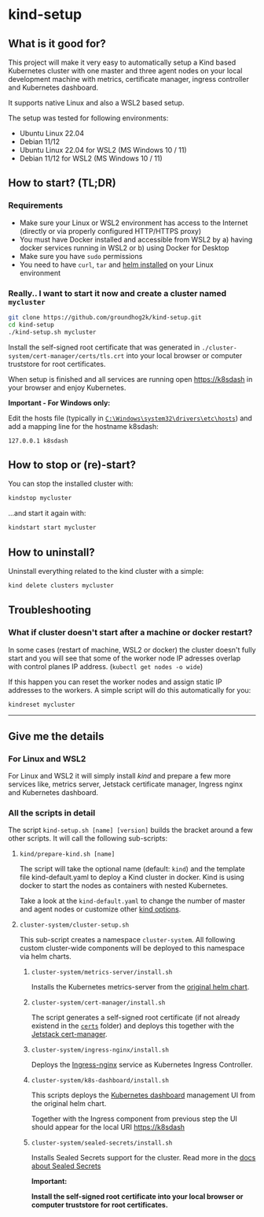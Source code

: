 # kind-setup

## What is it good for?

This project will make it very easy to automatically setup a Kind based Kubernetes cluster with one master and three agent nodes on your local development machine with metrics, certificate manager, ingress controller and Kubernetes dashboard.

It supports native Linux and also a WSL2 based setup.

The setup was tested for following environments:

- Ubuntu Linux 22.04
- Debian 11/12
- Ubuntu Linux 22.04 for WSL2 (MS Windows 10 / 11)
- Debian 11/12 for WSL2 (MS Windows 10 / 11)

## How to start? (TL;DR)

### Requirements

- Make sure your Linux or WSL2 environment has access to the Internet (directly or via properly configured HTTP/HTTPS proxy)
- You must have Docker installed and accessible from WSL2 by a) having docker services running in WSL2 or b) using Docker for Desktop
- Make sure you have `sudo` permissions
- You need to have `curl`, `tar` and [helm installed](https://helm.sh/docs/intro/install/) on your Linux environment

### Really.. I want to start it now and create a cluster named `mycluster`

```bash
git clone https://github.com/groundhog2k/kind-setup.git
cd kind-setup
./kind-setup.sh mycluster
```

Install the self-signed root certificate that was generated in `./cluster-system/cert-manager/certs/tls.crt` into your local browser or computer truststore for root certificates.

When setup is finished and all services are running open [https://k8sdash](https://k8sdash) in your browser and enjoy Kubernetes.

**Important - For Windows only:**

Edit the hosts file (typically in [`C:\Windows\system32\drivers\etc\hosts`](C:/Windows/system32/drivers/etc/hosts)) and add a mapping line for the hostname k8sdash:

```text
127.0.0.1 k8sdash
```

## How to stop or (re)-start?

You can stop the installed cluster with:

```bash
kindstop mycluster
```

...and start it again with:

```bash
kindstart start mycluster
```

## How to uninstall?

Uninstall everything related to the kind cluster with a simple:

```bash
kind delete clusters mycluster
```

## Troubleshooting

### What if cluster doesn't start after a machine or docker restart?

In some cases (restart of machine, WSL2 or docker) the cluster doesn't fully start and you will see that some of the worker node IP adresses overlap with control planes IP address. (`kubectl get nodes -o wide`)

If this happen you can reset the worker nodes and assign static IP addresses to the workers.
A simple script will do this automatically for you:

```bash
kindreset mycluster
```

---

## Give me the details

### For Linux and WSL2

For Linux and WSL2 it will simply install *kind* and prepare a few more services like, metrics server, Jetstack certificate manager, Ingress nginx and Kubernetes dashboard.

### All the scripts in detail

The script `kind-setup.sh [name] [version]` builds the bracket around a few other scripts.
It will call the following sub-scripts:

1. `kind/prepare-kind.sh [name]`

    The script will take the optional name (default: `kind`) and the template file kind-default.yaml to deploy a Kind cluster in docker.
    Kind is using docker to start the nodes as containers with nested Kubernetes.

    Take a look at the `kind-default.yaml` to change the number of master and agent nodes or customize other [kind options](https://kind.sigs.k8s.io/docs/user/configuration/#getting-started).

2. `cluster-system/cluster-setup.sh`

   This sub-script creates a namespace `cluster-system`. All following custom cluster-wide components will be deployed to this namespace via helm charts.

   1. `cluster-system/metrics-server/install.sh`

      Installs the Kubernetes metrics-server from the [original helm chart](https://github.com/kubernetes-sigs/metrics-server).

   2. `cluster-system/cert-manager/install.sh`

      The script generates a self-signed root certificate (if not already existend in the [`certs`](https://github.com/groundhog2k/kind-setup/tree/main/cluster-system/cert-manager/certs) folder) and deploys this together with the [Jetstack cert-manager](https://github.com/cert-manager/cert-manager).

   3. `cluster-system/ingress-nginx/install.sh`

      Deploys the [Ingress-nginx](https://github.com/kubernetes/ingress-nginx) service as Kubernetes Ingress Controller.

   4. `cluster-system/k8s-dashboard/install.sh`

      This scripts deploys the [Kubernetes dashboard](https://github.com/kubernetes/dashboard) management UI from the original helm chart.

      Together with the Ingress component from previous step the UI should appear for the local URI [https://k8sdash](https://k8sdash)

   5. `cluster-system/sealed-secrets/install.sh`

      Installs Sealed Secrets support for the cluster. Read more in the [docs about Sealed Secrets](https://github.com/bitnami-labs/sealed-secrets#sealed-secrets-for-kubernetes)

      **Important:**

      **Install the self-signed root certificate into your local browser or computer truststore for root certificates.**
